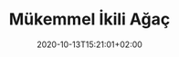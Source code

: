 ---
title: "Mükemmel İkili Ağaç"
description: ""
lead: ""
date: 2020-10-13T15:21:01+02:00
lastmod: 2020-10-13T15:21:01+02:00
draft: false
images: []
menu:
  docs:
    parent: "tree-based-dsa-1"
weight: 14
toc: true
---